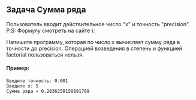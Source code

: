 ## Задача Сумма ряда
Пользователь вводит действительное число "х" и точность "precision".
P.S: Формулу смотреть на сайте ):

Напишите программу, которая по число х вычисляет сумму ряда в точности до precision.
Операцией возведения в степень и функцией factorial пользоваться нельзя. 

#### Пример:
```
Введите точность: 0.001
Введите x: 5
Сумма ряда = 0.2836250150891709
```

